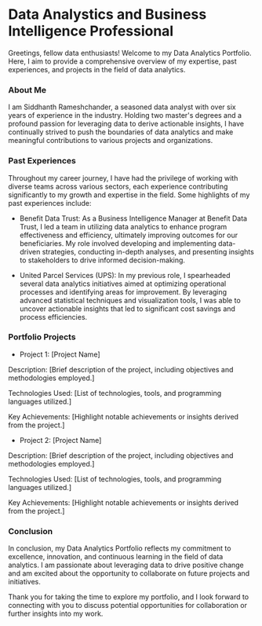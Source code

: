 # Data Analystics and Business Intelligence Professional

Greetings, fellow data enthusiasts! Welcome to my Data Analytics Portfolio. Here, I aim to provide a comprehensive overview of my expertise, past experiences, and projects in the field of data analytics.

### About Me
I am Siddhanth Rameshchander, a seasoned data analyst with over six years of experience in the industry. Holding two master's degrees and a profound passion for leveraging data to derive actionable insights, I have continually strived to push the boundaries of data analytics and make meaningful contributions to various projects and organizations.

### Past Experiences
Throughout my career journey, I have had the privilege of working with diverse teams across various sectors, each experience contributing significantly to my growth and expertise in the field. Some highlights of my past experiences include:

- Benefit Data Trust: As a Business Intelligence Manager at Benefit Data Trust, I led a team in utilizing data analytics to enhance program effectiveness and efficiency, ultimately improving outcomes for our beneficiaries. My role involved developing and implementing data-driven strategies, conducting in-depth analyses, and presenting insights to stakeholders to drive informed decision-making.

- United Parcel Services (UPS): In my previous role, I spearheaded several data analytics initiatives aimed at optimizing operational processes and identifying areas for improvement. By leveraging advanced statistical techniques and visualization tools, I was able to uncover actionable insights that led to significant cost savings and process efficiencies.

### Portfolio Projects
- Project 1: [Project Name]

Description: [Brief description of the project, including objectives and methodologies employed.]

Technologies Used: [List of technologies, tools, and programming languages utilized.]

Key Achievements: [Highlight notable achievements or insights derived from the project.]

- Project 2: [Project Name]

Description: [Brief description of the project, including objectives and methodologies employed.]

Technologies Used: [List of technologies, tools, and programming languages utilized.]

Key Achievements: [Highlight notable achievements or insights derived from the project.]

### Conclusion
In conclusion, my Data Analytics Portfolio reflects my commitment to excellence, innovation, and continuous learning in the field of data analytics. I am passionate about leveraging data to drive positive change and am excited about the opportunity to collaborate on future projects and initiatives.

Thank you for taking the time to explore my portfolio, and I look forward to connecting with you to discuss potential opportunities for collaboration or further insights into my work.
